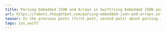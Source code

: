 ```yaml
---
title: Parsing Embedded JSON and Arrays in Swiftrsing Embedded JSON and Arrays in Swift 
url: https://robots.thoughtbot.com/parsing-embedded-json-and-arrays-in-swift
teaser: In the previous posts (first post, second post) about parsing JSON in Swift...
tags: ios,swift
---
```

